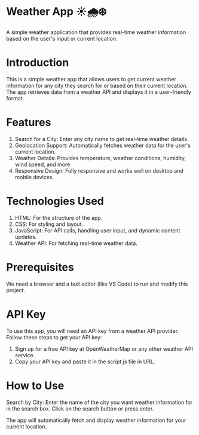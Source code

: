 # Weather App ☀️🌧️❄️

A simple weather application that provides real-time weather information based on the user's input or current location.

# Introduction
This is a simple weather app that allows users to get current weather information for any city they search for or based on their current location. The app retrieves data from a weather API and displays it in a user-friendly format.

# Features
1. Search for a City: Enter any city name to get real-time weather details.
2. Geolocation Support: Automatically fetches weather data for the user's current location.
3. Weather Details: Provides temperature, weather conditions, humidity, wind speed, and more.
4. Responsive Design: Fully responsive and works well on desktop and mobile devices.

# Technologies Used
1. HTML: For the structure of the app.
2. CSS: For styling and layout.
3. JavaScript: For API calls, handling user input, and dynamic content updates.
4. Weather API: For fetching real-time weather data.

# Prerequisites
We need a browser and a text editor (like VS Code) to run and modify this project.

# API Key
To use this app, you will need an API key from a weather API provider. Follow these steps to get your API key:

1. Sign up for a free API key at OpenWeatherMap or any other weather API service.
2. Copy your API key and paste it in the script.js file in URL.

# How to Use
Search by City:
Enter the name of the city you want weather information for in the search box.
Click on the search button or press enter.

The app will automatically fetch and display weather information for your current location.
